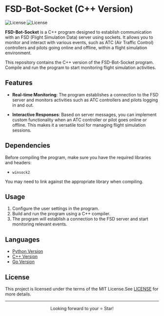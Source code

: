 # FSD-Bot-Socket (C++ Version)

![License](https://img.shields.io/badge/Code-C++-blue.svg)
![License](https://img.shields.io/badge/license-MIT-blue.svg)

**FSD-Bot-Socket** is a C++ program designed to establish communication with an FSD (Flight Simulation Data) server using sockets.    It allows you to monitor and interact with various events, such as ATC (Air Traffic Control) controllers and pilots going online and offline, within a flight simulation environment.

This repository contains the C++ version of the FSD-Bot-Socket program.    Compile and run the program to start monitoring flight simulation activities.

## Features

- **Real-time Monitoring**: The program establishes a connection to the FSD server and monitors activities such as ATC controllers and pilots logging in and out.

- **Interactive Responses**: Based on server messages, you can implement custom functionality when an ATC controller or pilot goes online or offline. This makes it a versatile tool for managing flight simulation sessions.

## Dependencies

Before compiling the program, make sure you have the required libraries and headers:

- `winsock2`

You may need to link against the appropriate library when compiling.

## Usage

1. Configure the user settings in the program.
2. Build and run the program using a C++ compiler.
3. The program will establish a connection to the FSD server and start monitoring relevant events.

## Languages

- [Python Version](https://github.com/XLiaovo/FSD-Bot-Socket-Python-Version
)
- [C++ Version](https://github.com/XLiaovo/FSD-Bot-Socket-Cpp-Version
)
- [Go Version](https://github.com/XLiaovo/FSD-Bot-Socket-Golang-Version
)

## License

This project is licensed under the terms of the MIT License.See [LICENSE](LICENSE) for more details.

***

<p align="center">
  Looking forward to your ⭐️ Star!
</p>
